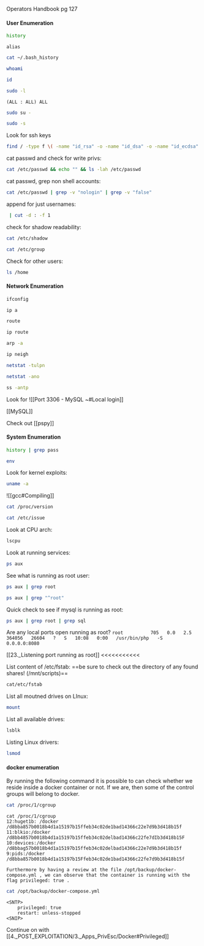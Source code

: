 Operators Handbook pg 127

#### User Enumeration
```bash - target
history
```

```
alias
```

```bash - target
cat ~/.bash_history
```

```bash - target
whoami
```

```bash - target
id
```

```bash - target
sudo -l
```

`(ALL : ALL) ALL`

```bash - target
sudo su -
```

```bash - target
sudo -s
```

Look for ssh keys
```bash
find / -type f \( -name "id_rsa" -o -name "id_dsa" -o -name "id_ecdsa" -o -name "id_ed25519" -o -name "authorized_keys" -o -name "known_hosts" -o -name "ssh_host_*" \) 2>/dev/null
```

cat passwd and check for write privs:
```bash - target
cat /etc/passwd && echo "" && ls -lah /etc/passwd
```

cat passwd, grep non shell accounts:
```bash - target
cat /etc/passwd | grep -v "nologin" | grep -v "false"
```

append for just usernames:
```bash - target
 | cut -d : -f 1
```

check for shadow readability:
```bash - target
cat /etc/shadow
```

```bash - target
cat /etc/group
```

Check for other users:
```bash - target
ls /home
```

#### Network Enumeration
```bash - target
ifconfig
```

```bash - target
ip a
```

```bash - target
route
```

```bash - target
ip route
```

```bash - target
arp -a
```

```bash - target
ip neigh
```

```bash - target
netstat -tulpn
```

```bash - target
netstat -ano
```

```bash - target
ss -antp
```

Look for 
![[Port 3306 - MySQL ~#Local login]]

[[MySQL]]

Check out [[pspy]]


#### System Enumeration

```bash - target
history | grep pass
```

```bash - target
env
```

Look for kernel exploits:
```bash - target
uname -a
```

![[gcc#Compiling]]

```bash - target
cat /proc/version
```

```bash - target
cat /etc/issue
```

Look at CPU arch:
```bash - target
lscpu
```

Look at running services:
```bash - target
ps aux
```

See what is running as root user:
```bash - target
ps aux | grep root
```

```bash - kali
ps aux | grep "^root"
```

Quick check to see if mysql is running as root:
```bash - target
ps aux | grep root | grep sql
```

Are any local ports open running as root?
`root          705   0.0   2.5   364056   26604   ?   S   10:08   0:00   /usr/bin/php   -S   0.0.0.0:8080`

[[23._Listening port running as root]]  <<<<<<<<<<<

List content of /etc/fstab:
==be sure to check out the directory of any found shares! (/mnt/scripts)==
```bash - target
cat/etc/fstab
```

List all moutned drives on LInux:
```bash - target
mount
```

List all available drives:
```bash - target
lsblk
```

Listing Linux drivers:
```bash - target
lsmod
```

#### docker enumeration
By running the following command it is possible to can check whether we reside inside a docker container or not. If we are, then some of the control groups will belong to docker.
```bash - target
cat /proc/1/cgroup
```


```
cat /proc/1/cgroup 
12:huget1b: /docker /d8bba857b0018b4d1a15197b15ffeb34c02de1bad14366c22e7d9b3d418b15f 
11:blkio:/docker /d8bb4857b0018b4d1a15197b15ffeb34c02delbad14366c22fe7dIb3d418b15F 
10:devices:/docker /d8bbag57b0018b4d1a15197b15ffeb34c02delbad14366c22e7d9b3d418b15f 
9:pids:/docker /d8bba857b0018b4d1a15197b15Ffeb34c02de1bad14366c22fe7d9b3d418b15f
```

```
Furthermore by having a review at the file /opt/backup/docker-compose.yml , we can observe that the container is running with the flag privileged: true .
```

```bash - target
cat /opt/backup/docker-compose.yml
```

```
<SNTP>
	privileged: true 
	restart: unless-stopped
<SNIP>
```

Continue on with [[4._POST_EXPLOITATION/3._Apps_PrivEsc/Docker#Privileged]]
